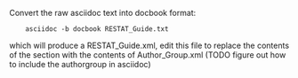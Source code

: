 Convert the raw asciidoc text into docbook format:

        asciidoc -b docbook RESTAT_Guide.txt

which will produce a RESTAT\_Guide.xml, edit this file to replace the
contents of the  <author> section with the contents of Author\_Group.xml
(TODO figure out how to include the authorgroup in asciidoc)
